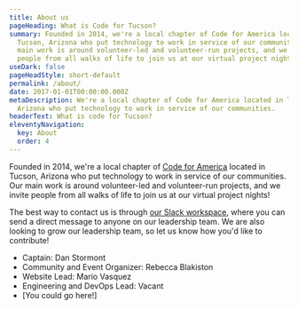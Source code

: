 ```yaml
---
title: About us
pageHeading: What is Code for Tucson?
summary: Founded in 2014, we're a local chapter of Code for America located in
  Tucson, Arizona who put technology to work in service of our communities. Our
  main work is around volunteer-led and volunteer-run projects, and we invite
  people from all walks of life to join us at our virtual project nights!
useDark: false
pageHeadStyle: short-default
permalink: /about/
date: 2017-01-01T00:00:00.000Z
metaDescription: We're a local chapter of Code for America located in Tucson,
  Arizona who put technology to work in service of our communities.
headerText: What is code for Tucson?
eleventyNavigation:
  key: About
  order: 4
---
```

Founded in 2014, we're a local chapter of [Code for America](https://codeforamerica.org/) located in Tucson, Arizona who put technology to work in service of our communities. Our main work is around volunteer-led and volunteer-run projects, and we invite people from all walks of life to join us at our virtual project nights!

The best way to contact us is through [our Slack workspace](https://codefortucson.slack.com/), where you can send a direct message to anyone on our leadership team. We are also looking to grow our leadership team, so let us know how you'd like to contribute!

* Captain: Dan Stormont 
* Community and Event Organizer: Rebecca Blakiston
* Website Lead: Mario Vasquez
* Engineering and DevOps Lead: Vacant
* \[You could go here!]